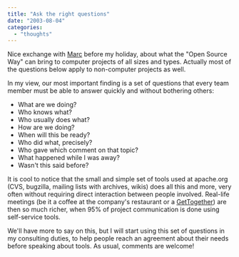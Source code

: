 ```yaml
---
title: "Ask the right questions"
date: "2003-08-04"
categories: 
  - "thoughts"
---
```


Nice exchange with [Marc](http://radio.weblogs.com/0116284/) before my holiday, about what the "Open Source Way" can bring to computer projects of all sizes and types. Actually most of the questions below apply to non-computer projects as well.

In my view, our most important finding is a set of questions that every team member must be able to answer quickly and without bothering others:

- What are we doing?
- Who knows what?
- Who usually does what?
- How are we doing?
- When will this be ready?
- Who did what, precisely?
- Who gave which comment on that topic?
- What happened while I was away?
- Wasn't this said before?

It is cool to notice that the small and simple set of tools used at apache.org (CVS, bugzilla, mailing lists with archives, wikis) does all this and more, very often without requiring direct interaction between people involved. Real-life meetings (be it a coffee at the company's restaurant or a [GetTogether](http://blogs.cocoondev.org/stevenn/archives/001065.html)) are then so much richer, when 95% of project communication is done using self-service tools.

We'll have more to say on this, but I will start using this set of questions in my consulting duties, to help people reach an agreement about their needs before speaking about tools. As usual, comments are welcome!
